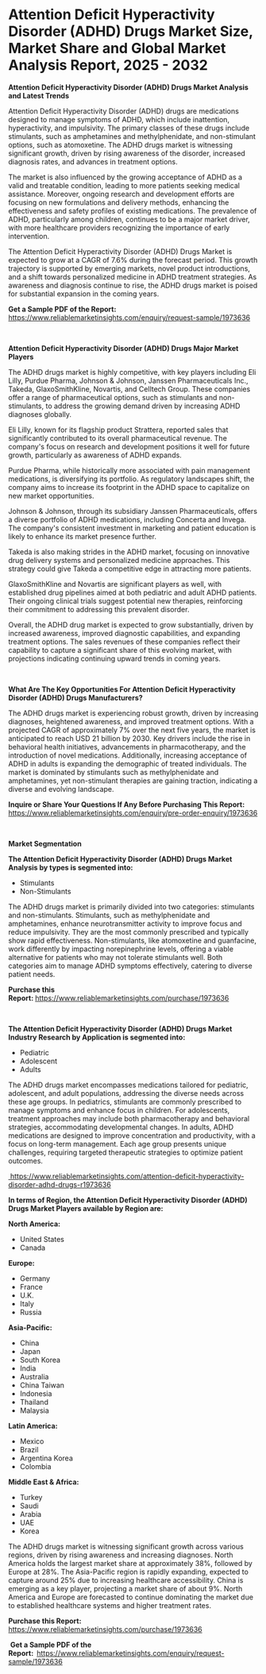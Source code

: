 <p><h1>Attention Deficit Hyperactivity Disorder (ADHD) Drugs Market Size, Market Share and Global Market Analysis Report, 2025 - 2032</h1></p><p><strong>Attention Deficit Hyperactivity Disorder (ADHD) Drugs Market Analysis and Latest Trends</strong></p>
<p><p>Attention Deficit Hyperactivity Disorder (ADHD) drugs are medications designed to manage symptoms of ADHD, which include inattention, hyperactivity, and impulsivity. The primary classes of these drugs include stimulants, such as amphetamines and methylphenidate, and non-stimulant options, such as atomoxetine. The ADHD drugs market is witnessing significant growth, driven by rising awareness of the disorder, increased diagnosis rates, and advances in treatment options. </p><p>The market is also influenced by the growing acceptance of ADHD as a valid and treatable condition, leading to more patients seeking medical assistance. Moreover, ongoing research and development efforts are focusing on new formulations and delivery methods, enhancing the effectiveness and safety profiles of existing medications. The prevalence of ADHD, particularly among children, continues to be a major market driver, with more healthcare providers recognizing the importance of early intervention.</p><p>The Attention Deficit Hyperactivity Disorder (ADHD) Drugs Market is expected to grow at a CAGR of 7.6% during the forecast period. This growth trajectory is supported by emerging markets, novel product introductions, and a shift towards personalized medicine in ADHD treatment strategies. As awareness and diagnosis continue to rise, the ADHD drugs market is poised for substantial expansion in the coming years.</p></p>
<p><strong>Get a Sample PDF of the Report:&nbsp;</strong> <a href="https://www.reliablemarketinsights.com/enquiry/request-sample/1973636?utm_campaign=3148&utm_medium=2&utm_source=Github&utm_content=ia&utm_term=19042025&utm_id=attention-deficit-hyperactivity-disorder-adhd-drugs">https://www.reliablemarketinsights.com/enquiry/request-sample/1973636</a></p>
<p>&nbsp;</p>
<p><strong>Attention Deficit Hyperactivity Disorder (ADHD) Drugs Major Market Players</strong></p>
<p><p>The ADHD drugs market is highly competitive, with key players including Eli Lilly, Purdue Pharma, Johnson & Johnson, Janssen Pharmaceuticals Inc., Takeda, GlaxoSmithKline, Novartis, and Celltech Group. These companies offer a range of pharmaceutical options, such as stimulants and non-stimulants, to address the growing demand driven by increasing ADHD diagnoses globally.</p><p>Eli Lilly, known for its flagship product Strattera, reported sales that significantly contributed to its overall pharmaceutical revenue. The company's focus on research and development positions it well for future growth, particularly as awareness of ADHD expands.</p><p>Purdue Pharma, while historically more associated with pain management medications, is diversifying its portfolio. As regulatory landscapes shift, the company aims to increase its footprint in the ADHD space to capitalize on new market opportunities.</p><p>Johnson & Johnson, through its subsidiary Janssen Pharmaceuticals, offers a diverse portfolio of ADHD medications, including Concerta and Invega. The company's consistent investment in marketing and patient education is likely to enhance its market presence further.</p><p>Takeda is also making strides in the ADHD market, focusing on innovative drug delivery systems and personalized medicine approaches. This strategy could give Takeda a competitive edge in attracting more patients.</p><p>GlaxoSmithKline and Novartis are significant players as well, with established drug pipelines aimed at both pediatric and adult ADHD patients. Their ongoing clinical trials suggest potential new therapies, reinforcing their commitment to addressing this prevalent disorder.</p><p>Overall, the ADHD drug market is expected to grow substantially, driven by increased awareness, improved diagnostic capabilities, and expanding treatment options. The sales revenues of these companies reflect their capability to capture a significant share of this evolving market, with projections indicating continuing upward trends in coming years.</p></p>
<p>&nbsp;</p>
<p><strong>What Are The Key Opportunities For Attention Deficit Hyperactivity Disorder (ADHD) Drugs Manufacturers?</strong></p>
<p><p>The ADHD drugs market is experiencing robust growth, driven by increasing diagnoses, heightened awareness, and improved treatment options. With a projected CAGR of approximately 7% over the next five years, the market is anticipated to reach USD 21 billion by 2030. Key drivers include the rise in behavioral health initiatives, advancements in pharmacotherapy, and the introduction of novel medications. Additionally, increasing acceptance of ADHD in adults is expanding the demographic of treated individuals. The market is dominated by stimulants such as methylphenidate and amphetamines, yet non-stimulant therapies are gaining traction, indicating a diverse and evolving landscape.</p></p>
<p><strong>Inquire or Share Your Questions If Any Before Purchasing This Report:</strong> <a href="https://www.reliablemarketinsights.com/enquiry/pre-order-enquiry/1973636?utm_campaign=3148&utm_medium=2&utm_source=Github&utm_content=ia&utm_term=19042025&utm_id=attention-deficit-hyperactivity-disorder-adhd-drugs">https://www.reliablemarketinsights.com/enquiry/pre-order-enquiry/1973636</a></p>
<p>&nbsp;</p>
<p><strong>Market Segmentation</strong></p>
<p><strong>The Attention Deficit Hyperactivity Disorder (ADHD) Drugs Market Analysis by types is segmented into:</strong></p>
<p><ul><li>Stimulants</li><li>Non-Stimulants</li></ul></p>
<p><p>The ADHD drugs market is primarily divided into two categories: stimulants and non-stimulants. Stimulants, such as methylphenidate and amphetamines, enhance neurotransmitter activity to improve focus and reduce impulsivity. They are the most commonly prescribed and typically show rapid effectiveness. Non-stimulants, like atomoxetine and guanfacine, work differently by impacting norepinephrine levels, offering a viable alternative for patients who may not tolerate stimulants well. Both categories aim to manage ADHD symptoms effectively, catering to diverse patient needs.</p></p>
<p><strong>Purchase this Report:&nbsp;</strong><a href="https://www.reliablemarketinsights.com/purchase/1973636?utm_campaign=3148&utm_medium=2&utm_source=Github&utm_content=ia&utm_term=19042025&utm_id=attention-deficit-hyperactivity-disorder-adhd-drugs">https://www.reliablemarketinsights.com/purchase/1973636</a></p>
<p>&nbsp;</p>
<p><strong>The Attention Deficit Hyperactivity Disorder (ADHD) Drugs Market Industry Research by Application is segmented into:</strong></p>
<p><ul><li>Pediatric</li><li>Adolescent</li><li>Adults</li></ul></p>
<p><p>The ADHD drugs market encompasses medications tailored for pediatric, adolescent, and adult populations, addressing the diverse needs across these age groups. In pediatrics, stimulants are commonly prescribed to manage symptoms and enhance focus in children. For adolescents, treatment approaches may include both pharmacotherapy and behavioral strategies, accommodating developmental changes. In adults, ADHD medications are designed to improve concentration and productivity, with a focus on long-term management. Each age group presents unique challenges, requiring targeted therapeutic strategies to optimize patient outcomes.</p></p>
<p><a href="https://www.reliablemarketinsights.com/attention-deficit-hyperactivity-disorder-adhd-drugs-r1973636?utm_campaign=3148&utm_medium=2&utm_source=Github&utm_content=ia&utm_term=19042025&utm_id=attention-deficit-hyperactivity-disorder-adhd-drugs">&nbsp;https://www.reliablemarketinsights.com/attention-deficit-hyperactivity-disorder-adhd-drugs-r1973636</a></p>
<p><strong>In terms of Region, the Attention Deficit Hyperactivity Disorder (ADHD) Drugs Market Players available by Region are:</strong></p>
<p>
    <p> <strong> North America: </strong>
        <ul>
            <li>United States</li>
            <li>Canada</li>
        </ul>
        </p> 
    <p> <strong> Europe: </strong>
        <ul>
            <li>Germany</li>
            <li>France</li>
            <li>U.K.</li>
            <li>Italy</li>
            <li>Russia</li>
        </ul>
        </p> 
    <p> <strong> Asia-Pacific: </strong>
        <ul>
            <li>China</li>
            <li>Japan</li>
            <li>South Korea</li>
            <li>India</li>
            <li>Australia</li>
            <li>China Taiwan</li>
            <li>Indonesia</li>
            <li>Thailand</li>
            <li>Malaysia</li>
        </ul>
        </p> 
    <p> <strong> Latin America: </strong>
        <ul>
            <li>Mexico</li>
            <li>Brazil</li>
            <li>Argentina Korea</li>
            <li>Colombia</li>
        </ul>
        </p> 
    <p> <strong> Middle East & Africa: </strong>
        <ul>
            <li>Turkey</li>
            <li>Saudi</li>
            <li>Arabia</li>
            <li>UAE</li>
            <li>Korea</li>
        </ul>
    </p>
    </p>
<p><p>The ADHD drugs market is witnessing significant growth across various regions, driven by rising awareness and increasing diagnoses. North America holds the largest market share at approximately 38%, followed by Europe at 28%. The Asia-Pacific region is rapidly expanding, expected to capture around 25% due to increasing healthcare accessibility. China is emerging as a key player, projecting a market share of about 9%. North America and Europe are forecasted to continue dominating the market due to established healthcare systems and higher treatment rates.</p></p>
<p><strong>Purchase this Report: </strong><a href="https://www.reliablemarketinsights.com/purchase/1973636?utm_campaign=3148&utm_medium=2&utm_source=Github&utm_content=ia&utm_term=19042025&utm_id=attention-deficit-hyperactivity-disorder-adhd-drugs">https://www.reliablemarketinsights.com/purchase/1973636</a></p>
<p>&nbsp;<strong>Get a Sample PDF of the Report:&nbsp;&nbsp;</strong><a href="https://www.reliablemarketinsights.com/enquiry/request-sample/1973636?utm_campaign=3148&utm_medium=2&utm_source=Github&utm_content=ia&utm_term=19042025&utm_id=attention-deficit-hyperactivity-disorder-adhd-drugs">https://www.reliablemarketinsights.com/enquiry/request-sample/1973636</a></p>
<p><strong></strong></p>
<p><p></p><p></p><p></p></p>